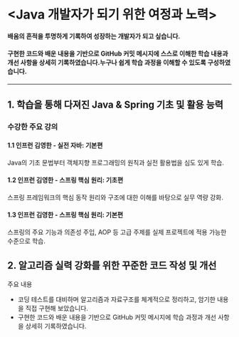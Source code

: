 # <Java 개발자가 되기 위한 여정과 노력>
####  배움의 흔적을 투명하게 기록하여 성장하는 개발자가 되고 싶습니다.
#### 구현한 코드와 배운 내용을 기반으로 GitHub 커밋 메시지에 스스로 이해한 학습 내용과 개선 사항을 상세히 기록하였습니다.누구나 쉽게 학습 과정을 이해할 수 있도록 구성하였습니다.
------------------------------
## 1. 학습을 통해 다져진 Java & Spring 기초 및 활용 능력

### 수강한 주요 강의
#### 1.1 인프런 김영한 - 실전 자바: 기본편
Java의 기초 문법부터 객체지향 프로그래밍의 원칙과 실전 활용법을 심도 있게 학습.

#### 1.2 인프런 김영한 - 스프링 핵심 원리: 기초편
스프링 프레임워크의 핵심 동작 원리와 구조에 대한 이해를 바탕으로 실무 역량 강화.

#### 1.3 인프런 김영한 - 스프링 핵심 원리: 기본편
스프링의 주요 기능과 의존성 주입, AOP 등 고급 주제를 실제 프로젝트에 적용 가능한 수준으로 학습.

## 2. 알고리즘 실력 강화를 위한 꾸준한 코드 작성 및 개선

주요 내용
- 코딩 테스트를 대비하며 알고리즘과 자료구조를 체계적으로 정리하고, 암기한 내용을 직접 구현해 보았습니다.
- 구현한 코드와 배운 내용을 기반으로 GitHub 커밋 메시지에 학습 과정과 개선 사항을 상세히 기록하였습니다.


